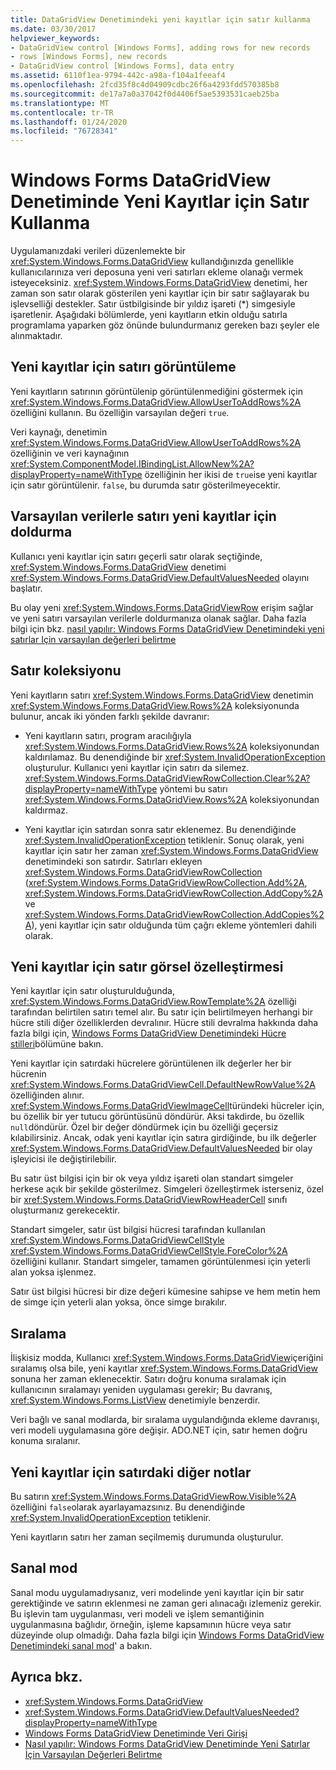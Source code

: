 ```yaml
---
title: DataGridView Denetimindeki yeni kayıtlar için satır kullanma
ms.date: 03/30/2017
helpviewer_keywords:
- DataGridView control [Windows Forms], adding rows for new records
- rows [Windows Forms], new records
- DataGridView control [Windows Forms], data entry
ms.assetid: 6110f1ea-9794-442c-a98a-f104a1feeaf4
ms.openlocfilehash: 2fcd35f8c4d04909cdbc26f6a4293fdd570385b8
ms.sourcegitcommit: de17a7a0a37042f0d4406f5ae5393531caeb25ba
ms.translationtype: MT
ms.contentlocale: tr-TR
ms.lasthandoff: 01/24/2020
ms.locfileid: "76728341"
---
```

# <a name="using-the-row-for-new-records-in-the-windows-forms-datagridview-control"></a>Windows Forms DataGridView Denetiminde Yeni Kayıtlar için Satır Kullanma
Uygulamanızdaki verileri düzenlemekte bir <xref:System.Windows.Forms.DataGridView> kullandığınızda genellikle kullanıcılarınıza veri deposuna yeni veri satırları ekleme olanağı vermek isteyeceksiniz. <xref:System.Windows.Forms.DataGridView> denetimi, her zaman son satır olarak gösterilen yeni kayıtlar için bir satır sağlayarak bu işlevselliği destekler. Satır üstbilgisinde bir yıldız işareti (*) simgesiyle işaretlenir. Aşağıdaki bölümlerde, yeni kayıtların etkin olduğu satırla programlama yaparken göz önünde bulundurmanız gereken bazı şeyler ele alınmaktadır.  
  
## <a name="displaying-the-row-for-new-records"></a>Yeni kayıtlar için satırı görüntüleme  
 Yeni kayıtların satırının görüntülenip görüntülenmediğini göstermek için <xref:System.Windows.Forms.DataGridView.AllowUserToAddRows%2A> özelliğini kullanın. Bu özelliğin varsayılan değeri `true`.  
  
 Veri kaynağı, denetimin <xref:System.Windows.Forms.DataGridView.AllowUserToAddRows%2A> özelliğinin ve veri kaynağının <xref:System.ComponentModel.IBindingList.AllowNew%2A?displayProperty=nameWithType> özelliğinin her ikisi de `true`ise yeni kayıtlar için satır görüntülenir. `false`, bu durumda satır gösterilmeyecektir.  
  
## <a name="populating-the-row-for-new-records-with-default-data"></a>Varsayılan verilerle satırı yeni kayıtlar için doldurma  
 Kullanıcı yeni kayıtlar için satırı geçerli satır olarak seçtiğinde, <xref:System.Windows.Forms.DataGridView> denetimi <xref:System.Windows.Forms.DataGridView.DefaultValuesNeeded> olayını başlatır.  
  
 Bu olay yeni <xref:System.Windows.Forms.DataGridViewRow> erişim sağlar ve yeni satırı varsayılan verilerle doldurmanıza olanak sağlar. Daha fazla bilgi için bkz. [nasıl yapılır: Windows Forms DataGridView Denetimindeki yeni satırlar Için varsayılan değerleri belirtme](specify-default-values-for-new-rows-in-the-datagrid.md)  
  
## <a name="the-rows-collection"></a>Satır koleksiyonu  
 Yeni kayıtların satırı <xref:System.Windows.Forms.DataGridView> denetimin <xref:System.Windows.Forms.DataGridView.Rows%2A> koleksiyonunda bulunur, ancak iki yönden farklı şekilde davranır:  
  
- Yeni kayıtların satırı, program aracılığıyla <xref:System.Windows.Forms.DataGridView.Rows%2A> koleksiyonundan kaldırılamaz. Bu denendiğinde bir <xref:System.InvalidOperationException> oluşturulur. Kullanıcı yeni kayıtlar için satırı da silemez. <xref:System.Windows.Forms.DataGridViewRowCollection.Clear%2A?displayProperty=nameWithType> yöntemi bu satırı <xref:System.Windows.Forms.DataGridView.Rows%2A> koleksiyonundan kaldırmaz.  
  
- Yeni kayıtlar için satırdan sonra satır eklenemez. Bu denendiğinde <xref:System.InvalidOperationException> tetiklenir. Sonuç olarak, yeni kayıtlar için satır her zaman <xref:System.Windows.Forms.DataGridView> denetimindeki son satırdır. Satırları ekleyen <xref:System.Windows.Forms.DataGridViewRowCollection> (<xref:System.Windows.Forms.DataGridViewRowCollection.Add%2A>, <xref:System.Windows.Forms.DataGridViewRowCollection.AddCopy%2A>ve <xref:System.Windows.Forms.DataGridViewRowCollection.AddCopies%2A>), yeni kayıtlar için satır olduğunda tüm çağrı ekleme yöntemleri dahili olarak.  
  
## <a name="visual-customization-of-the-row-for-new-records"></a>Yeni kayıtlar için satır görsel özelleştirmesi  
 Yeni kayıtlar için satır oluşturulduğunda, <xref:System.Windows.Forms.DataGridView.RowTemplate%2A> özelliği tarafından belirtilen satırı temel alır. Bu satır için belirtilmeyen herhangi bir hücre stili diğer özelliklerden devralınır. Hücre stili devralma hakkında daha fazla bilgi için, [Windows Forms DataGridView Denetimindeki Hücre stilleri](cell-styles-in-the-windows-forms-datagridview-control.md)bölümüne bakın.  
  
 Yeni kayıtlar için satırdaki hücrelere görüntülenen ilk değerler her bir hücrenin <xref:System.Windows.Forms.DataGridViewCell.DefaultNewRowValue%2A> özelliğinden alınır. <xref:System.Windows.Forms.DataGridViewImageCell>türündeki hücreler için, bu özellik bir yer tutucu görüntüsünü döndürür. Aksi takdirde, bu özellik `null`döndürür. Özel bir değer döndürmek için bu özelliği geçersiz kılabilirsiniz. Ancak, odak yeni kayıtlar için satıra girdiğinde, bu ilk değerler <xref:System.Windows.Forms.DataGridView.DefaultValuesNeeded> bir olay işleyicisi ile değiştirilebilir.  
  
 Bu satır üst bilgisi için bir ok veya yıldız işareti olan standart simgeler herkese açık bir şekilde gösterilmez. Simgeleri özelleştirmek isterseniz, özel bir <xref:System.Windows.Forms.DataGridViewRowHeaderCell> sınıfı oluşturmanız gerekecektir.  
  
 Standart simgeler, satır üst bilgisi hücresi tarafından kullanılan <xref:System.Windows.Forms.DataGridViewCellStyle> <xref:System.Windows.Forms.DataGridViewCellStyle.ForeColor%2A> özelliğini kullanır. Standart simgeler, tamamen görüntülenmesi için yeterli alan yoksa işlenmez.  
  
 Satır üst bilgisi hücresi bir dize değeri kümesine sahipse ve hem metin hem de simge için yeterli alan yoksa, önce simge bırakılır.  
  
## <a name="sorting"></a>Sıralama  
 İlişkisiz modda, Kullanıcı <xref:System.Windows.Forms.DataGridView>içeriğini sıralamış olsa bile, yeni kayıtlar <xref:System.Windows.Forms.DataGridView> sonuna her zaman eklenecektir. Satırı doğru konuma sıralamak için kullanıcının sıralamayı yeniden uygulaması gerekir; Bu davranış, <xref:System.Windows.Forms.ListView> denetimiyle benzerdir.  
  
 Veri bağlı ve sanal modlarda, bir sıralama uygulandığında ekleme davranışı, veri modeli uygulamasına göre değişir. ADO.NET için, satır hemen doğru konuma sıralanır.  
  
## <a name="other-notes-on-the-row-for-new-records"></a>Yeni kayıtlar için satırdaki diğer notlar  
 Bu satırın <xref:System.Windows.Forms.DataGridViewRow.Visible%2A> özelliğini `false`olarak ayarlayamazsınız. Bu denendiğinde <xref:System.InvalidOperationException> tetiklenir.  
  
 Yeni kayıtların satırı her zaman seçilmemiş durumunda oluşturulur.  
  
## <a name="virtual-mode"></a>Sanal mod  
 Sanal modu uygulamadıysanız, veri modelinde yeni kayıtlar için bir satır gerektiğinde ve satırın eklenmesi ne zaman geri alınacağı izlemeniz gerekir. Bu işlevin tam uygulanması, veri modeli ve işlem semantiğinin uygulanmasına bağlıdır, örneğin, işleme kapsamının hücre veya satır düzeyinde olup olmadığı. Daha fazla bilgi için [Windows Forms DataGridView Denetimindeki sanal mod](virtual-mode-in-the-windows-forms-datagridview-control.md)' a bakın.  
  
## <a name="see-also"></a>Ayrıca bkz.

- <xref:System.Windows.Forms.DataGridView>
- <xref:System.Windows.Forms.DataGridView.DefaultValuesNeeded?displayProperty=nameWithType>
- [Windows Forms DataGridView Denetiminde Veri Girişi](data-entry-in-the-windows-forms-datagridview-control.md)
- [Nasıl yapılır: Windows Forms DataGridView Denetiminde Yeni Satırlar İçin Varsayılan Değerleri Belirtme](specify-default-values-for-new-rows-in-the-datagrid.md)
